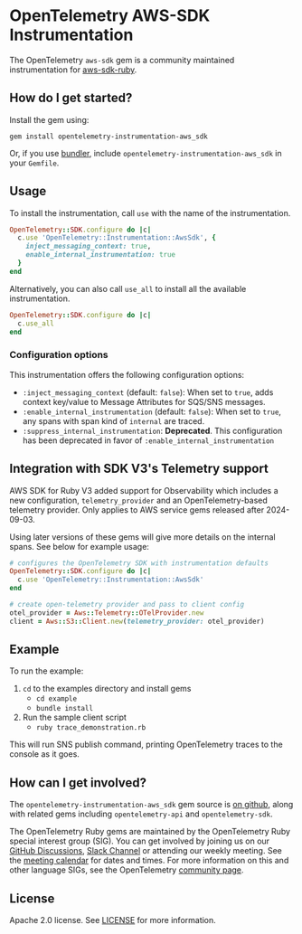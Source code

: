 # OpenTelemetry AWS-SDK Instrumentation

The OpenTelemetry `aws-sdk` gem is a community maintained instrumentation for [aws-sdk-ruby][aws-sdk-home].

## How do I get started?

Install the gem using:

```console
gem install opentelemetry-instrumentation-aws_sdk
```

Or, if you use [bundler][bundler-home], include `opentelemetry-instrumentation-aws_sdk` in your `Gemfile`.

## Usage

To install the instrumentation, call `use` with the name of the instrumentation.

```ruby
OpenTelemetry::SDK.configure do |c|
  c.use 'OpenTelemetry::Instrumentation::AwsSdk', {
    inject_messaging_context: true,
	enable_internal_instrumentation: true
  }
end
```

Alternatively, you can also call `use_all` to install all the available instrumentation.

```ruby
OpenTelemetry::SDK.configure do |c|
  c.use_all
end
```
### Configuration options
This instrumentation offers the following configuration options: 
* `:inject_messaging_context` (default: `false`): When set to `true`, adds context key/value 
 to Message Attributes for SQS/SNS messages.
* `:enable_internal_instrumentation` (default: `false`): When set to `true`, any spans with 
 span kind of `internal` are traced.
* `:suppress_internal_instrumentation`: **Deprecated**. This configuration has been
 deprecated in favor of `:enable_internal_instrumentation`

## Integration with SDK V3's Telemetry support
AWS SDK for Ruby V3 added support for Observability which includes a new configuration, 
`telemetry_provider` and an OpenTelemetry-based telemetry provider. Only applies to
AWS service gems released after 2024-09-03. 

Using later versions of these gems will give more details on the internal spans. 
See below for example usage:
```ruby
# configures the OpenTelemetry SDK with instrumentation defaults
OpenTelemetry::SDK.configure do |c|
  c.use 'OpenTelemetry::Instrumentation::AwsSdk'
end

# create open-telemetry provider and pass to client config
otel_provider = Aws::Telemetry::OTelProvider.new
client = Aws::S3::Client.new(telemetry_provider: otel_provider)
```

## Example

To run the example:

1. `cd` to the examples directory and install gems
	* `cd example`
	* `bundle install`
2. Run the sample client script
	* `ruby trace_demonstration.rb`

This will run SNS publish command, printing OpenTelemetry traces to the console as it goes.

## How can I get involved?

The `opentelemetry-instrumentation-aws_sdk` gem source is [on github][repo-github], along with related gems including `opentelemetry-api` and `opentelemetry-sdk`.

The OpenTelemetry Ruby gems are maintained by the OpenTelemetry Ruby special interest group (SIG). You can get involved by joining us on our [GitHub Discussions][discussions-url], [Slack Channel][slack-channel] or attending our weekly meeting. See the [meeting calendar][community-meetings] for dates and times. For more information on this and other language SIGs, see the OpenTelemetry [community page][ruby-sig].

## License

Apache 2.0 license. See [LICENSE][license-github] for more information.

[aws-sdk-home]: https://github.com/aws/aws-sdk-ruby
[bundler-home]: https://bundler.io
[repo-github]: https://github.com/open-telemetry/opentelemetry-ruby
[license-github]: https://github.com/open-telemetry/opentelemetry-ruby-contrib/blob/main/LICENSE
[ruby-sig]: https://github.com/open-telemetry/community#ruby-sig
[community-meetings]: https://github.com/open-telemetry/community#community-meetings
[slack-channel]: https://cloud-native.slack.com/archives/C01NWKKMKMY
[discussions-url]: https://github.com/open-telemetry/opentelemetry-ruby/discussions
